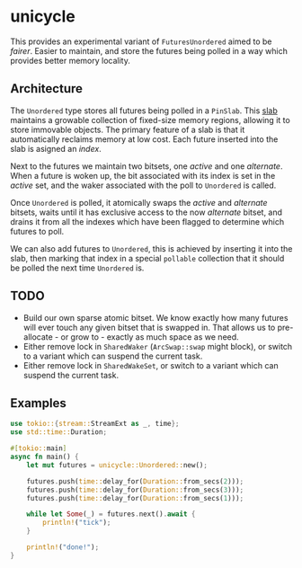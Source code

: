# unicycle

This provides an experimental variant of `FuturesUnordered` aimed to be
_fairer_. Easier to maintain, and store the futures being polled in a way which
provides better memory locality.

## Architecture

The `Unordered` type stores all futures being polled in a `PinSlab`. This [slab]
maintains a growable collection of fixed-size memory regions, allowing it to
store immovable objects. The primary feature of a slab is that it automatically
reclaims memory at low cost. Each future inserted into the slab is asigned an
_index_.

Next to the futures we maintain two bitsets, one _active_ and one
_alternate_. When a future is woken up, the bit associated with its index is
set in the _active_ set, and the waker associated with the poll to `Unordered`
is called.

Once `Unordered` is polled, it atomically swaps the _active_ and _alternate_
bitsets, waits until it has exclusive access to the now _alternate_ bitset, and
drains it from all the indexes which have been flagged to determine which
futures to poll.

We can also add futures to `Unordered`, this is achieved by inserting it into
the slab, then marking that index in a special `pollable` collection that it
should be polled the next time `Unordered` is.

[slab]: https://github.com/carllerche/slab

## TODO

* Build our own sparse atomic bitset. We know exactly how many futures will
  ever touch any given bitset that is swapped in. That allows us to
  pre-allocate - or grow to - exactly as much space as we need.
* Either remove lock in `SharedWaker` (`ArcSwap::swap` might block), or switch
  to a variant which can suspend the current task.
* Either remove lock in `SharedWakeSet`, or switch to a variant which can
  suspend the current task.

## Examples

```rust
use tokio::{stream::StreamExt as _, time};
use std::time::Duration;

#[tokio::main]
async fn main() {
    let mut futures = unicycle::Unordered::new();

    futures.push(time::delay_for(Duration::from_secs(2)));
    futures.push(time::delay_for(Duration::from_secs(3)));
    futures.push(time::delay_for(Duration::from_secs(1)));

    while let Some(_) = futures.next().await {
        println!("tick");
    }

    println!("done!");
}
```